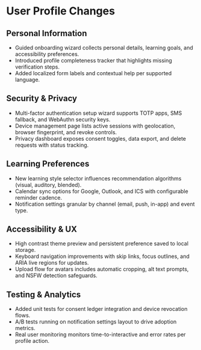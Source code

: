 # User Profile Changes

## Personal Information
- Guided onboarding wizard collects personal details, learning goals, and accessibility preferences.
- Introduced profile completeness tracker that highlights missing verification steps.
- Added localized form labels and contextual help per supported language.

## Security & Privacy
- Multi-factor authentication setup wizard supports TOTP apps, SMS fallback, and WebAuthn security keys.
- Device management page lists active sessions with geolocation, browser fingerprint, and revoke controls.
- Privacy dashboard exposes consent toggles, data export, and delete requests with status tracking.

## Learning Preferences
- New learning style selector influences recommendation algorithms (visual, auditory, blended).
- Calendar sync options for Google, Outlook, and ICS with configurable reminder cadence.
- Notification settings granular by channel (email, push, in-app) and event type.

## Accessibility & UX
- High contrast theme preview and persistent preference saved to local storage.
- Keyboard navigation improvements with skip links, focus outlines, and ARIA live regions for updates.
- Upload flow for avatars includes automatic cropping, alt text prompts, and NSFW detection safeguards.

## Testing & Analytics
- Added unit tests for consent ledger integration and device revocation flows.
- A/B tests running on notification settings layout to drive adoption metrics.
- Real user monitoring monitors time-to-interactive and error rates per profile action.

